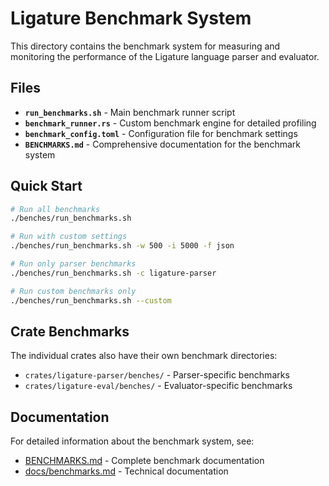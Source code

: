 # Ligature Benchmark System

This directory contains the benchmark system for measuring and monitoring the performance of the Ligature language parser and evaluator.

## Files

- **`run_benchmarks.sh`** - Main benchmark runner script
- **`benchmark_runner.rs`** - Custom benchmark engine for detailed profiling
- **`benchmark_config.toml`** - Configuration file for benchmark settings
- **`BENCHMARKS.md`** - Comprehensive documentation for the benchmark system

## Quick Start

```bash
# Run all benchmarks
./benches/run_benchmarks.sh

# Run with custom settings
./benches/run_benchmarks.sh -w 500 -i 5000 -f json

# Run only parser benchmarks
./benches/run_benchmarks.sh -c ligature-parser

# Run custom benchmarks only
./benches/run_benchmarks.sh --custom
```

## Crate Benchmarks

The individual crates also have their own benchmark directories:

- `crates/ligature-parser/benches/` - Parser-specific benchmarks
- `crates/ligature-eval/benches/` - Evaluator-specific benchmarks

## Documentation

For detailed information about the benchmark system, see:

- [BENCHMARKS.md](BENCHMARKS.md) - Complete benchmark documentation
- [docs/benchmarks.md](../docs/benchmarks.md) - Technical documentation
